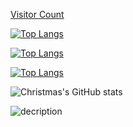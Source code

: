 [Visitor Count](https://profile-counter.glitch.me/lyjdht/count.svg)

[![Top Langs](https://github-readme-stats.vercel.app/api/top-langs/?username=Christmas)](https://github.com/lyjdht/github-readme-stats)

[![Top Langs](https://github-readme-stats.vercel.app/api/top-langs/?username=Christmas&layout=compact)](https://github.com/lyjdht/github-readme-stats)

[![Top Langs](https://github-readme-stats.vercel.app/api/top-langs/?username=Christmas&layout=compact)](https://github.com/lyjdht/github-readme-stats)

![Christmas's GitHub stats](https://github-readme-stats.vercel.app/api?username=lyjdht&show_icons=true&theme=tokyonight)

![decription](https://img.shields.io/badge/tools-pycharm-green)
